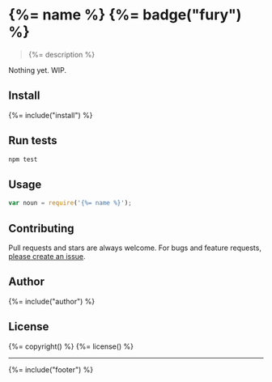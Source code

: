 # {%= name %} {%= badge("fury") %}

> {%= description %}

Nothing yet. WIP.

## Install
{%= include("install") %}

## Run tests

```bash
npm test
```

## Usage

```js
var noun = require('{%= name %}');
```
## Contributing
Pull requests and stars are always welcome. For bugs and feature requests, [please create an issue][issues].

## Author
{%= include("author") %}

## License
{%= copyright() %}
{%= license() %}

***

{%= include("footer") %}

[issues]: https://github.com/jonschlinkert/noun/issues